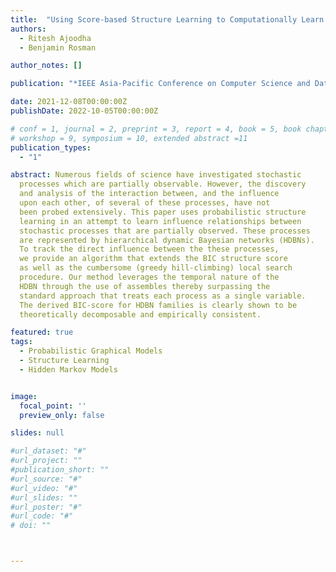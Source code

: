 ```yaml
---
title:  "Using Score-based Structure Learning to Computationally Learn Direct Influence between Hierarchical Dynamic Bayesian Networks"
authors:
  - Ritesh Ajoodha
  - Benjamin Rosman

author_notes: []

publication: "*IEEE Asia-Pacific Conference on Computer Science and Data Engineering*"

date: 2021-12-08T00:00:00Z
publishDate: 2022-10-05T00:00:00Z

# conf = 1, journal = 2, preprint = 3, report = 4, book = 5, book chapter = 6, thesis = 7, patent = 9
# workshop = 9, symposium = 10, extended abstract =11
publication_types:
  - "1"

abstract: Numerous fields of science have investigated stochastic
  processes which are partially observable. However, the discovery
  and analysis of the interaction between, and the influence
  upon each other, of several of these processes, have not
  been probed extensively. This paper uses probabilistic structure
  learning in an attempt to learn influence relationships between
  stochastic processes that are partially observed. These processes
  are represented by hierarchical dynamic Bayesian networks (HDBNs).
  To track the direct influence between the these processes,
  we provide an algorithm that extends the BIC structure score
  as well as the cumbersome (greedy hill-climbing) local search
  procedure. Our method leverages the temporal nature of the
  HDBN through the use of assembles thereby surpassing the
  standard approach that treats each process as a single variable.
  The derived BIC-score for HDBN families is clearly shown to be
  theoretically decomposable and empirically consistent.

featured: true
tags:
  - Probabilistic Graphical Models
  - Structure Learning
  - Hidden Markov Models


image:
  focal_point: ''
  preview_only: false

slides: null

#url_dataset: "#"
#url_project: ""
#publication_short: ""
#url_source: "#"
#url_video: "#"
#url_slides: ""
#url_poster: "#"
#url_code: "#"
# doi: ""



---
```


